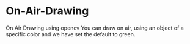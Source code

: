 # On-Air-Drawing
On Air Drawing using opencv
You can draw on air, using an object of a specific color and we have set the default to green.

